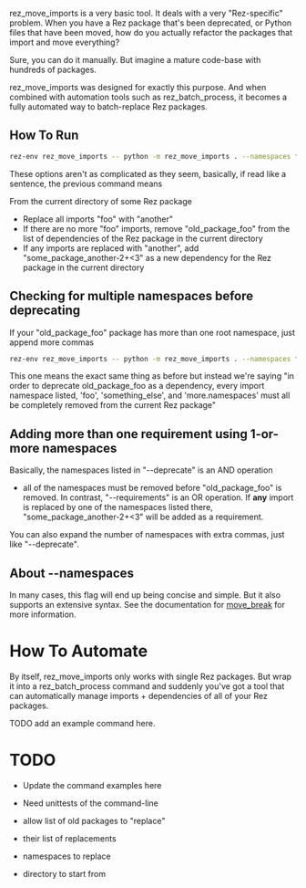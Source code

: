 rez_move_imports is a very basic tool. It deals with a very
"Rez-specific" problem. When you have a Rez package that's been
deprecated, or Python files that have been moved, how do you actually
refactor the packages that import and move everything?

Sure, you can do it manually. But imagine a mature code-base with
hundreds of packages.

rez_move_imports was designed for exactly this purpose. And when
combined with automation tools such as rez_batch_process, it becomes a
fully automated way to batch-replace Rez packages.


## How To Run

```sh
rez-env rez_move_imports -- python -m rez_move_imports . --namespaces foo,another --requirements some_package_another-2+<3,another --deprecate old_package_foo,foo
```

These options aren't as complicated as they seem, basically, if read like a sentence, the previous command means

From the current directory of some Rez package
- Replace all imports "foo" with "another" 
- If there are no more "foo" imports, remove "old_package_foo" from the list of dependencies of the Rez package in the current directory
- If any imports are replaced with "another", add "some_package_another-2+<3" as a new dependency for the Rez package in the current directory


## Checking for multiple namespaces before deprecating
If your "old_package_foo" package has more than one root namespace, just append more commas

```sh
rez-env rez_move_imports -- python -m rez_move_imports . --namespaces foo,another --requirements some_package_another-2+<3,another --deprecate old_package_foo,foo,something_else,more.namespaces
```

This one means the exact same thing as before but instead we're saying
"in order to deprecate old_package_foo as a dependency, every import
namespace listed, 'foo', 'something_else', and 'more.namespaces' must
all be completely removed from the current Rez package"


## Adding more than one requirement using 1-or-more namespaces
Basically, the namespaces listed in "--deprecate" is an AND operation
- all of the namespaces must be removed before "old_package_foo"
is removed. In contrast, "--requirements" is an OR operation. If
**any** import is replaced by one of the namespaces listed there,
"some_package_another-2+<3" will be added as a requirement.

You can also expand the number of namespaces with extra commas, just like "--deprecate".


## About --namespaces
In many cases, this flag will end up being concise and simple. But
it also supports an extensive syntax. See the documentation for
[move_break](../move_break) for more information.


# How To Automate
By itself, rez_move_imports only works with single Rez packages. But
wrap it into a rez_batch_process command and suddenly you've got a tool
that can automatically manage imports + dependencies of all of your Rez
packages.

TODO add an example command here.

# TODO
- Update the command examples here
- Need unittests of the command-line

- allow list of old packages to "replace"
- their list of replacements
- namespaces to replace
- directory to start from

